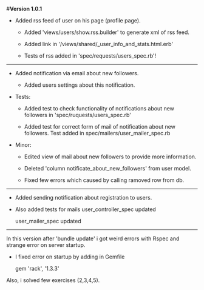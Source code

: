 #**Version 1.0.1**

 - Added rss feed of user on his page (profile page).
    - Added 'views/users/show.rss.builder' to generate xml of rss feed.

    - Added link in '/views/shared/_user_info_and_stats.html.erb'

    - Tests of rss added in 'spec/requests/users_spec.rb'!

------------------------------------------------------------------------------

 - Added notification via email about new followers.
    - Added users settings about this notification.

 - Tests:
    - Added test to check functionality of notifications about new followers in 'spec/ruquests/users_spec.rb'

    - Added test for correct form of mail of notification about new followers.
      Test added in spec/mailers/user_mailer_spec.rb

 - Minor:
    - Edited view of mail about new followers to provide more information.

    - Deleted 'column notificate_about_new_followers' from user model.

    - Fixed few errors which caused by calling ramoved row from db.

------------------------------------------------------------------------------

 - Added sending notification about registration to users.

 - Also added tests for mails
    user_controller_spec updated

    user_mailer_spec updated


------------------------------------------------------------------------------

In this version after 'bundle update' i got weird errors with Rspec and strange error on server startup.

 - I fixed error on startup by adding in Gemfile

    gem 'rack', '1.3.3'

Also, i solved few exercises (2,3,4,5).